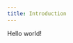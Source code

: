 ```yaml
---
title: Introduction
---
```


<head>
  <title>Governance Intro</title>
</head>



Hello world!